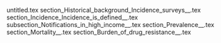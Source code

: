 untitled.tex
section_Historical_background_Incidence_surveys__.tex
section_Incidence_Incidence_is_defined__.tex
subsection_Notifications_in_high_income__.tex
section_Prevalence__.tex
section_Mortality__.tex
section_Burden_of_drug_resistance__.tex
